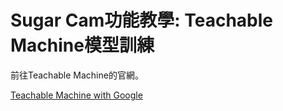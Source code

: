 # Sugar Cam功能教學: Teachable Machine模型訓練

前往Teachable Machine的官網。

[Teachable Machine with Google](https://teachablemachine.withgoogle.com/train)

<figure><img src="broken-reference" alt=""><figcaption></figcaption></figure>

